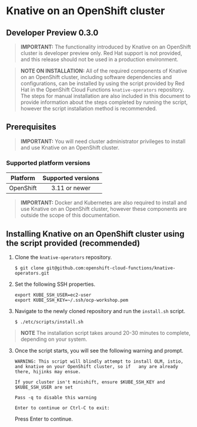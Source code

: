 # Knative on an OpenShift cluster
Developer Preview 0.3.0
------

> **IMPORTANT:** The functionality introduced by Knative on an OpenShift cluster is developer preview only. Red Hat support is not provided, and this release should not be used in a production environment.

> **NOTE ON INSTALLATION:** All of the required components of Knative on an OpenShift cluster, including software dependencies and configurations, can be installed by using the script provided by Red Hat in the OpenShift Cloud Functions `knative-operators` repository. The steps for manual installation are also included in this document to provide information about the steps completed by running the script, however the script installation method is recommended.

## Prerequisites

> **IMPORTANT:** You will need cluster administrator privileges to install and use Knative on an OpenShift cluster.

### Supported platform versions

| Platform        | Supported versions           |
| ------------- |:-------------:|
| OpenShift      | 3.11 or newer |

> **IMPORTANT:** Docker and Kubernetes are also required to install and use Knative on an OpenShift cluster, however these components are outside the scope of this documentation.

## Installing Knative on an OpenShift cluster using the script provided (recommended)

1. Clone the `knative-operators` repository.

   `$ git clone git@github.com:openshift-cloud-functions/knative-operators.git`  

2. Set the following SSH properties.

   `export KUBE_SSH_USER=ec2-user`   
   `export KUBE_SSH_KEY=~/.ssh/ocp-workshop.pem`   

2. Navigate to the newly cloned repository and run the `install.sh` script.

   `$ ./etc/scripts/install.sh`  

>**NOTE** The installation script takes around 20-30 minutes to complete, depending on your system.

3. Once the script starts, you will see the following warning and prompt.

   `WARNING: This script will blindly attempt to install OLM, istio, and knative on your OpenShift cluster, so if   any are already there, hijinks may ensue.`
   
   `If your cluster isn't minishift, ensure $KUBE_SSH_KEY and $KUBE_SSH_USER are set`   
   
   `Pass -q to disable this warning`   
   
   `Enter to continue or Ctrl-C to exit:`   
   
   Press Enter to continue.
